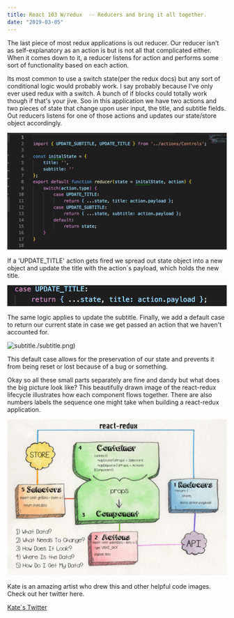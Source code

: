 ```yaml
---
title: React 103 W/redux  -- Reducers and bring it all together.
date: "2019-03-05"
---
```


The last piece of most redux applications is out reducer. Our reducer isn't as self-explanatory as an action is but is not all that complicated either. When it comes down to it, a reducer listens for action and performs some sort of functionality based on each action.  

Its most common to use a switch state(per the redux docs) but any sort of conditional logic would probably work. I say probably because I've only ever used redux with a switch. A bunch of if blocks could totally work though if that's your jive.  Soo in this application we have two actions and two pieces of state that change upon user input, the title, and subtitle fields.  Out reducers listens for one of those actions and updates our state/store object accordingly. 

![reducer](./reducer.png)

If a 'UPDATE_TITLE' action gets fired we spread out state object into a new object and update the title with the action`s payload, which holds the new title. 

![title](./title.png)

The same logic applies to update the subtitle. Finally, we add a default case to return our current state in case we get passed an action that we haven't accounted for.

![subtitle]()./subtitle.png)

This default case allows for the preservation of our state and prevents it from being reset or lost because of a bug or something. 

Okay so all these small parts separately are fine and dandy but what does the big picture look like? This beautifully drawn image of the react-redux lifecycle illustrates how each component flows together. There are also numbers labels the sequence one might take when building a react-redux application. 

![React-Redux](./React-Redux.jpg)

Kate is an amazing artist who drew this and other helpful code images. Check out her twitter here. 

[Kate`s Twitter](https://twitter.com/katerj)
